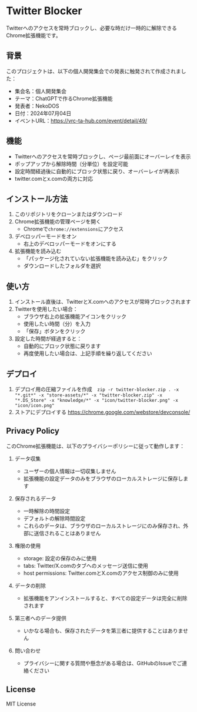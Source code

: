 # Twitter Blocker

Twitterへのアクセスを常時ブロックし、必要な時だけ一時的に解除できるChrome拡張機能です。

## 背景

このプロジェクトは、以下の個人開発集会での発表に触発されて作成されました：

- 集会名：個人開発集会
- テーマ：ChatGPTで作るChrome拡張機能
- 発表者：NekoDOS
- 日付：2024年07月04日
- イベントURL：https://vrc-ta-hub.com/event/detail/49/

## 機能

- Twitterへのアクセスを常時ブロックし、ページ最前面にオーバーレイを表示
- ポップアップから解除時間（分単位）を設定可能
- 設定時間経過後に自動的にブロック状態に戻り、オーバーレイが再表示
- twitter.comとx.comの両方に対応

## インストール方法

1. このリポジトリをクローンまたはダウンロード
2. Chrome拡張機能の管理ページを開く
   - Chromeで`chrome://extensions`にアクセス
3. デベロッパーモードをオン
   - 右上のデベロッパーモードをオンにする
4. 拡張機能を読み込む
   - 「パッケージ化されていない拡張機能を読み込む」をクリック
   - ダウンロードしたフォルダを選択

## 使い方

1. インストール直後は、TwitterとX.comへのアクセスが常時ブロックされます
2. Twitterを使用したい場合：
   - ブラウザ右上の拡張機能アイコンをクリック
   - 使用したい時間（分）を入力
   - 「保存」ボタンをクリック
3. 設定した時間が経過すると：
   - 自動的にブロック状態に戻ります
   - 再度使用したい場合は、上記手順を繰り返してください

## デプロイ

1. デプロイ用の圧縮ファイルを作成　`zip -r twitter-blocker.zip . -x "*.git*" -x "store-assets/*" -x "twitter-blocker.zip" -x "*.DS_Store" -x "knowledge/*" -x "icon/twitter-blocker.png" -x "icon/icon.png"`
2. ストアにデプロイする https://chrome.google.com/webstore/devconsole/

## Privacy Policy

このChrome拡張機能は、以下のプライバシーポリシーに従って動作します：

1. データ収集
   - ユーザーの個人情報は一切収集しません
   - 拡張機能の設定データのみをブラウザのローカルストレージに保存します

2. 保存されるデータ
   - 一時解除の時間設定
   - デフォルトの解除時間設定
   - これらのデータは、ブラウザのローカルストレージにのみ保存され、外部に送信されることはありません

3. 権限の使用
   - storage: 設定の保存のみに使用
   - tabs: Twitter/X.comのタブへのメッセージ送信に使用
   - host permissions: Twitter.comとX.comのアクセス制御のみに使用

4. データの削除
   - 拡張機能をアンインストールすると、すべての設定データは完全に削除されます

5. 第三者へのデータ提供
   - いかなる場合も、保存されたデータを第三者に提供することはありません

6. 問い合わせ
   - プライバシーに関する質問や懸念がある場合は、GitHubのIssueでご連絡ください

## License

MIT License
